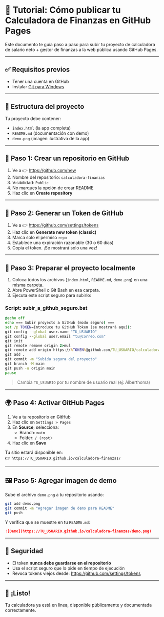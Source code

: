 # 🧠 Tutorial: Cómo publicar tu Calculadora de Finanzas en GitHub Pages

Este documento te guía paso a paso para subir tu proyecto de calculadora de salario neto + gestor de finanzas a la web pública usando GitHub Pages.

---

## ✅ Requisitos previos

- Tener una cuenta en GitHub
- Instalar [Git para Windows](https://git-scm.com/download/win)

---

## 🧩 Estructura del proyecto

Tu proyecto debe contener:
- `index.html` (la app completa)
- `README.md` (documentación con demo)
- `demo.png` (imagen ilustrativa de la app)

---

## 🚀 Paso 1: Crear un repositorio en GitHub

1. Ve a 👉 https://github.com/new
2. Nombre del repositorio: `calculadora-finanzas`
3. Visibilidad: `Public`
4. No marques la opción de crear README
5. Haz clic en **Create repository**

---

## 🔑 Paso 2: Generar un Token de GitHub

1. Ve a 👉 https://github.com/settings/tokens
2. Haz clic en **Generate new token (classic)**
3. Marca solo el permiso `repo`
4. Establece una expiración razonable (30 o 60 días)
5. Copia el token. ¡Se mostrará solo una vez!

---

## 💾 Paso 3: Preparar el proyecto localmente

1. Coloca todos los archivos (`index.html`, `README.md`, `demo.png`) en una misma carpeta.
2. Abre PowerShell o Git Bash en esa carpeta.
3. Ejecuta este script seguro para subirlo:

### Script: subir_a_github_seguro.bat

```bat
@echo off
echo === Subir proyecto a GitHub (modo seguro) ===
set /p TOKEN=Introduce tu GitHub Token (se mostrará aquí): 
git config --global user.name "TU_USUARIO"
git config --global user.email "tu@correo.com"
git init
git remote remove origin 2>nul
git remote add origin https://%TOKEN%@github.com/TU_USUARIO/calculadora-finanzas.git
git add .
git commit -m "Subida segura del proyecto"
git branch -M main
git push -u origin main
pause
```

> Cambia `TU_USUARIO` por tu nombre de usuario real (ej: Alberthoma)

---

## 🌍 Paso 4: Activar GitHub Pages

1. Ve a tu repositorio en GitHub
2. Haz clic en `Settings > Pages`
3. En **Source**, selecciona:
   - Branch: `main`
   - Folder: `/ (root)`
4. Haz clic en **Save**

Tu sitio estará disponible en:  
👉 `https://TU_USUARIO.github.io/calculadora-finanzas/`

---

## 🖼 Paso 5: Agregar imagen de demo

Sube el archivo `demo.png` a tu repositorio usando:

```bash
git add demo.png
git commit -m "Agregar imagen de demo para README"
git push
```

Y verifica que se muestre en tu `README.md`:

```markdown
![Demo](https://TU_USUARIO.github.io/calculadora-finanzas/demo.png)
```

---

## 🔐 Seguridad

- El token **nunca debe guardarse en el repositorio**
- Usa el script seguro que lo pide en tiempo de ejecución
- Revoca tokens viejos desde: https://github.com/settings/tokens

---

## 🎉 ¡Listo!

Tu calculadora ya está en línea, disponible públicamente y documentada correctamente.

